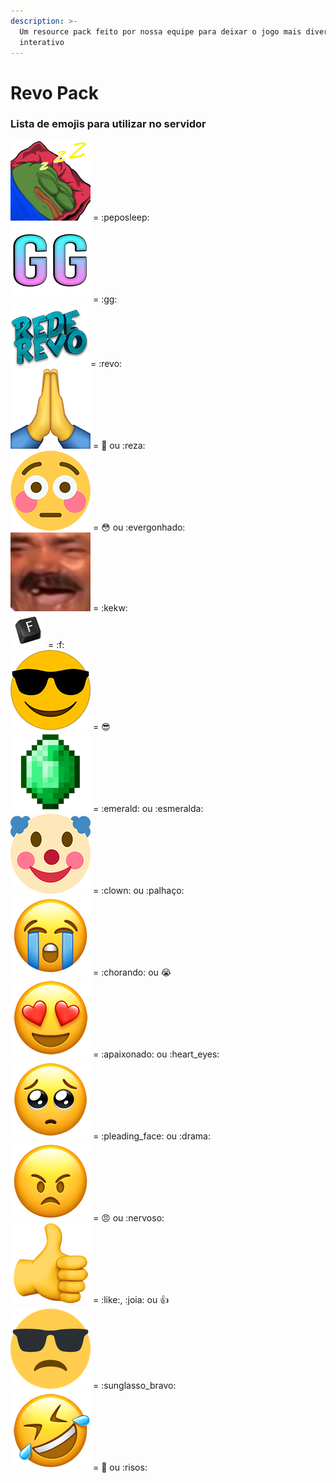 ```yaml
---
description: >-
  Um resource pack feito por nossa equipe para deixar o jogo mais divertido e
  interativo
---
```


# Revo Pack

### Lista de emojis para utilizar no servidor

<img src="../.gitbook/assets/peposleep (1).png" alt="" data-size="line"> = :peposleep:\
<img src="../.gitbook/assets/GG.png" alt="" data-size="line"> = :gg: \
<img src="../.gitbook/assets/revo.png" alt="" data-size="line"> = :revo:\
<img src="../.gitbook/assets/pray.png" alt="" data-size="line"> = :pray: ou :reza: \
<img src="../.gitbook/assets/flushed.png" alt="" data-size="line"> = :flushed: ou :evergonhado: \
<img src="../.gitbook/assets/kekw.png" alt="" data-size="line"> = :kekw: \
<img src="../.gitbook/assets/f.png" alt="" data-size="line"> = :f: \
<img src="../.gitbook/assets/sunglasses.png" alt="" data-size="line"> = :sunglasses:\
<img src="../.gitbook/assets/emerald.png" alt="" data-size="line"> = :emerald: ou :esmeralda: \
<img src="../.gitbook/assets/clown.png" alt="" data-size="line"> = :clown: ou :palhaço: \
<img src="../.gitbook/assets/sob.png" alt="" data-size="line"> = :chorando: ou :sob:\
<img src="../.gitbook/assets/heart_eyes.png" alt="" data-size="line"> = :apaixonado: ou :heart\_eyes:\
<img src="../.gitbook/assets/pleading_face.png" alt="" data-size="line"> = :pleading\_face: ou :drama: \
<img src="../.gitbook/assets/angry.png" alt="" data-size="line"> = :angry: ou :nervoso: \
<img src="../.gitbook/assets/like.png" alt="" data-size="line"> = :like:, :joia: ou :thumbsup: \
<img src="../.gitbook/assets/sunglasso_bravo.png" alt="" data-size="line"> = :sunglasso\_bravo: \
<img src="../.gitbook/assets/rofl.png" alt="" data-size="line"> = :rofl: ou :risos:

